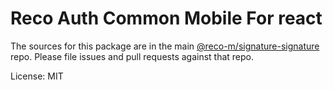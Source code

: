 # Reco Auth Common Mobile For react

The sources for this package are in the main [@reco-m/signature-signature](http://src.devops.bitech.cn/framework/RECO8.Z6.Mobile.git) repo. Please file issues and pull requests against that repo.

License: MIT
